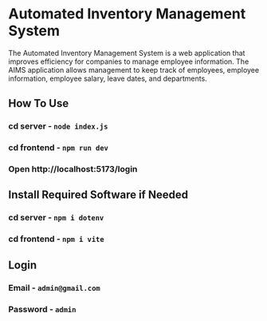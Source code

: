 # Automated Inventory Management System

The Automated Inventory Management System is a web application that improves efficiency
for companies to manage employee information. The AIMS application allows management to keep track of employees, employee information, employee salary, leave dates, and departments.

## How To Use

### cd server - `node index.js`

### cd frontend - `npm run dev`

### Open http://localhost:5173/login

## Install Required Software if Needed

### cd server - `npm i dotenv`

### cd frontend - `npm i vite`

## Login

### Email - `admin@gmail.com`

### Password - `admin`
